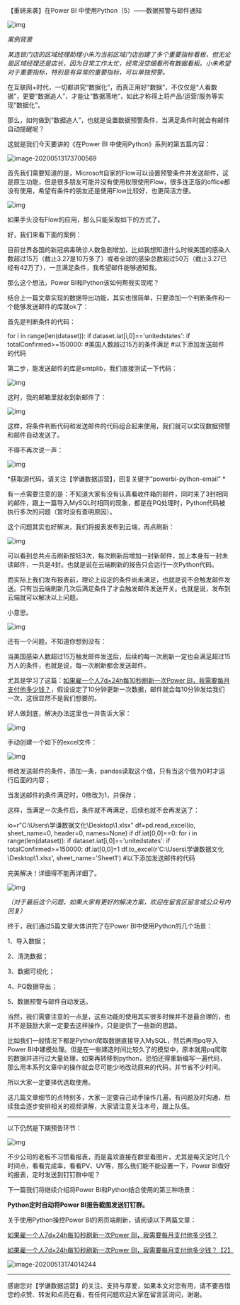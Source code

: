 【重磅来袭】在Power BI 中使用Python（5）——数据预警与邮件通知

![img](https://mmbiz.qpic.cn/mmbiz_png/OyXiackVTfOjmEvtIdpBRzBlEyC4jN82l5jJaadCCfQITRcKHc5gBJxseuLKWibuwl2IsBLNbYEJoXuawYSq9Gdw/640?wx_fmt=png)



*案例背景*



*某连锁门店的区域经理助理小朱为当前区域门店创建了多个重要指标看板，但无论是区域经理还是店长，因为日常工作太忙，经常没空细看所有数据看板。小朱希望对于重要指标，特别是有异常的重要指标，可以单独预警。*



在互联网+时代，一切都讲究“数据化”，而真正用好“数据”，不仅仅是“人看数据”，更要“数据追人”，才能让“数据落地”，如此才称得上将产品/运营/服务等实现“数据化”。



那么，如何做到“数据追人”，也就是设置数据预警条件，当满足条件时就会有邮件自动提醒呢？



这就是我们今天要讲的《在Power BI 中使用Python》系列的第五篇内容：

![image-20200513173700569](https://tva1.sinaimg.cn/large/007S8ZIlly1geqyjd9x2nj31by0qikjm.jpg)



首先我们需要知道的是，Microsoft自家的Flow可以设置预警条件并发送邮件，这是原生功能，但是很多朋友可能并没有使用权限使用Flow，很多连正版的office都没有使用，希望有条件的朋友还是使用Flow比较好，也更简洁方便。

![img](https://mmbiz.qpic.cn/mmbiz_png/OyXiackVTfOhFSYQRT6gCntGhzicVysOxejiaKQBiaGLhpBro879yYU74UeD2o2vwlfa9PrZpWEC8DGd8hibibiamic33w/640?wx_fmt=png)



如果手头没有Flow的应用，那么只能采取如下的方式了。



好，我们来看下面的案例：

目前世界各国的新冠病毒确诊人数急剧增加，比如我想知道什么时候美国的感染人数超过15万（截止3.27是10万多了）或者全球的感染总数超过50万（截止3.27已经有42万了），一旦满足条件，我希望邮件能够通知我。



那么这个想法，Power BI和Python该如何帮我实现呢？



结合上一篇文章实现的数据导出功能，其实也很简单，只要添加一个判断条件和一个能够发送邮件的库就ok了：



首先是判断条件的代码：

for i in range(len(dataset)):
    if dataset.iat[i,0]=='unitedstates':
        if totalConfirmed>=150000:
            #美国人数超过15万的条件满足
            #以下添加发送邮件的代码



第二步，能发送邮件的库是smtplib，我们直接测试一下代码：

![img](https://mmbiz.qpic.cn/mmbiz_gif/OyXiackVTfOhFSYQRT6gCntGhzicVysOxeAImyAPQUwFmlKt2DePHlYgtMVx2VPfudq5MAoaiaOJ6sG4U6zs1NITA/640?wx_fmt=gif)



这时，我的邮箱里就收到新邮件了：

![img](https://mmbiz.qpic.cn/mmbiz_png/OyXiackVTfOhFSYQRT6gCntGhzicVysOxeDEeBiaU2cO81ZxkibJ3PXv7VemNvcPnDCwKicO2vicibMBEXV7ibdnKkibeAA/640?wx_fmt=png)



这样，将条件判断代码和发送邮件的代码组合起来使用，我们就可以实现数据预警和邮件自动发送了。



不得不再次说一声：

![img](https://mmbiz.qpic.cn/mmbiz_jpg/OyXiackVTfOhFSYQRT6gCntGhzicVysOxen5x5xnzO5Zib2piclRHX7aoYrSZBkHsLVtSsvaOp1bgqMbvUlibP51XSQ/640?wx_fmt=jpeg)

*获取源代码，请关注【学谦数据运营】，回复关键字“powerbi-python-email”
*



有一点需要注意的是：不知道大家有没有认真看收件箱的邮件，同时来了3封相同的邮件，跟上一篇导入MySQL时相同的现象，都是在PQ处理时，Python代码被执行多次的问题（暂时没有查明原因）。



这个问题其实也好解决，我们将报表发布到云端，再点刷新：

![img](https://mmbiz.qpic.cn/mmbiz_gif/OyXiackVTfOhFSYQRT6gCntGhzicVysOxeuPV822xOz1QLTKIBEYNtpFEvP1SueB1sXsotiatNt3gHQzd0uhbDN5g/640?wx_fmt=gif)



可以看到总共点击刷新按钮3次，每次刷新后增加一封新邮件，加上本身有一封未读邮件，一共是4封。也就是说在云端刷新的报告只会运行一次Python代码。



而实际上我们发布报表前，理论上设定的条件尚未满足，也就是说不会触发邮件发送。只有当云端刷新几次后满足条件了才会触发邮件发送开关。也就是说，发布到云端就可以解决以上问题。



小意思。

![img](https://mmbiz.qpic.cn/mmbiz_jpg/OyXiackVTfOgcmPd6SBjrlvB2EatBRdibj9g43Nq716V6k7E994NN8qjKiaGCTVAjI182Je7PUu8x6nPympnrniatg/640?wx_fmt=jpeg)





还有一个问题，不知道你想到没有：



当美国感染人数超过15万触发邮件发送后，后续的每一次刷新一定也会满足超过15万人的条件，也就是说，每一次刷新都会发送邮件。



尤其是学习了这篇：[如果雇一个人7d×24h每10秒刷新一次Power BI，我需要每月支付他多少钱？](http://mp.weixin.qq.com/s?__biz=MzI2MDY3NDk1OA==&mid=2247483812&idx=1&sn=1d99a342ad280eac128845382886debb&chksm=ea674545dd10cc534548c85c923390ceddb1ea3688d8212f0c5697dbfe863183c52cd1e91128&scene=21#wechat_redirect)，假设设定了10分钟更新一次数据，邮件就会每10分钟发给我们一次，这很显然不是我们想要的。



好人做到底，解决办法这里也一并告诉大家：

![img](https://mmbiz.qpic.cn/mmbiz_jpg/OyXiackVTfOhFSYQRT6gCntGhzicVysOxeQmbvCEBDFeVxEhMUzicSoYR3uicKGGoUOXU0icjj1gmQ7NCjtMZNOpJNg/640?wx_fmt=jpeg)



手动创建一个如下的excel文件：

![img](https://mmbiz.qpic.cn/mmbiz_png/OyXiackVTfOhFSYQRT6gCntGhzicVysOxe8mA34csb4dgSINianibibDCZ49U8PJ6M49W29h2ibgkzcZD0631GUCibCxQ/640?wx_fmt=png)



修改发送邮件的条件，添加一条，pandas读取这个值，只有当这个值为0时才运行后面的内容；

当发送邮件的条件满足时，0修改为1，并保存；

这样，当满足一次条件后，条件就不再满足，后续也就不会再发送了：

io=r"C:\Users\学谦数据文化\Desktop\1.xlsx"
df=pd.read_excel(io, sheet_name=0, header=0, names=None)
if df.iat[0,0]==0:
    for i in range(len(dataset)):
        if dataset.iat[i,0]=='unitedstates':
            if totalConfirmed>=150000:
                df.iat[0,0]=1
                df.to_excel(r'C:\Users\学谦数据文化\Desktop\1.xlsx', sheet_name='Sheet1')
                #以下添加发送邮件的代码
            



完美解决！详细得不能再详细了。

![img](https://mmbiz.qpic.cn/mmbiz_gif/OyXiackVTfOhFSYQRT6gCntGhzicVysOxel0sQYebVU8KQ07D5BeMvk9TjjZsTbrc8vVd32NjyvRXGbxQgqDUZQg/640?wx_fmt=gif)

*（对于最后这个问题，如果大家有更好的解决方案，欢迎在留言区留言或公众号内回复）*





终于，我们通过5篇文章大体讲完了在Power BI中使用Python的几个场景：

1、导入数据；

2、清洗数据；

3、数据可视化；

4、PQ数据导出；

5、数据预警与邮件自动发送。



当然，我们需要注意的一点是，这些功能的使用其实很多时候并不是最合理的，也并不是鼓励大家一定要去这样操作，只是提供了一些新的思路。



比如我们一般情况下都是Python爬取数据直接导入MySQL，然后再用pq导入Power BI中建模处理。但是在一些建造时间比较久了的模型中，原本就用pq爬取的数据并进行过大量处理，如果再转移到python，恐怕还得重新编写一遍代码，那么用本系列文章中的操作就会尽可能少地改动原来的代码，并节省不少时间。



所以大家一定要择优选取使用。



这几篇文章细节的点特别多，大家一定要自己动手操作几遍，有问题及时沟通，后续我会逐步安排相关的视频讲解，大家请注意关注本号，跟上队伍。



------



以下仍然是下期预告环节：

![img](https://mmbiz.qpic.cn/mmbiz_gif/OyXiackVTfOgNZYnvgSl4jznLias6MeovTCazgvzJicZHIfZd0JmsLw5uUTq2YNObW0BoLFbleLmFGcJZn6MIIYpA/640?wx_fmt=gif)



不少公司的老板不习惯看报表，而是喜欢直接在群里看图片，尤其是每天定时几个时间点，看看完成率，看看PV、UV等，那么我们能不能设置一下，Power BI做好的报表，定时发送到钉钉群中呢？



下一篇我们将继续介绍将Power BI和Python结合使用的第三种场景：



**Python定时自动将Power BI报告截图发送钉钉群。**



关于使用Python操控Power BI的网页端刷新，请阅读以下两篇文章：

[如果雇一个人7d×24h每10秒刷新一次Power BI，我需要每月支付他多少钱？](http://mp.weixin.qq.com/s?__biz=MzI2MDY3NDk1OA==&mid=2247483812&idx=1&sn=1d99a342ad280eac128845382886debb&chksm=ea674545dd10cc534548c85c923390ceddb1ea3688d8212f0c5697dbfe863183c52cd1e91128&scene=21#wechat_redirect)

[如果雇一个人7d×24h每10秒刷新一次Power BI，我需要每月支付他多少钱？【2】](http://mp.weixin.qq.com/s?__biz=MzI2MDY3NDk1OA==&mid=2247483832&idx=1&sn=57165f8f1e91e463a26589e4652acc88&chksm=ea674559dd10cc4f57a04e48cf7696e54ae150e3a8df155489bdfc8ed69a67350d585f92848f&scene=21#wechat_redirect)



![image-20200513174014244](https://tva1.sinaimg.cn/large/007S8ZIlly1geqympfu2gj31bi0q6kjm.jpg)

------



感谢您对【学谦数据运营】的关注、支持与厚爱，如果本文对您有用，请不要吝惜您的点赞、转发和点亮在看，有任何问题欢迎大家在留言区询问，谢谢。

